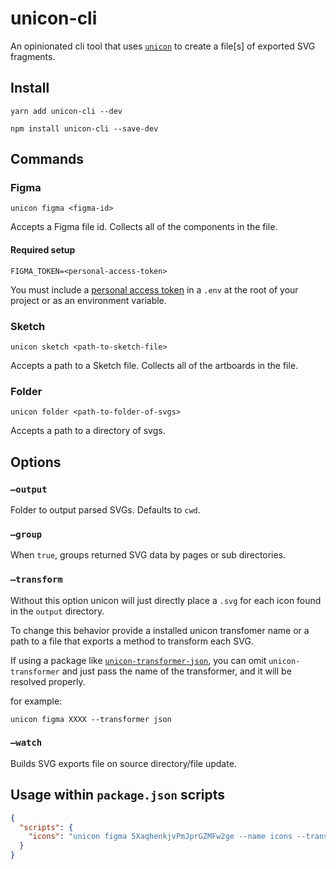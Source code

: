 # unicon-cli

An opinionated cli tool that uses [`unicon`](../unicon) to create a file[s] of
exported SVG fragments.

## Install

```
yarn add unicon-cli --dev
```

```
npm install unicon-cli --save-dev
```

## Commands

### Figma

`unicon figma <figma-id>`

Accepts a Figma file id. Collects all of the components in the file.

#### Required setup

`FIGMA_TOKEN=<personal-access-token>`

You must include a
[personal access token](https://www.figma.com/developers/docs#auth-dev-token) in
a `.env` at the root of your project or as an environment variable.

### Sketch

`unicon sketch <path-to-sketch-file>`

Accepts a path to a Sketch file. Collects all of the artboards in the file.

### Folder

`unicon folder <path-to-folder-of-svgs>`

Accepts a path to a directory of svgs.

## Options

### `—output`

Folder to output parsed SVGs. Defaults to `cwd`.

### `—group`

When `true`, groups returned SVG data by pages or sub directories.

### `—transform`

Without this option unicon will just directly place a `.svg` for each icon found in the `output` directory.

To change this behavior provide a installed unicon transfomer name or a path to a file that exports a method to transform each SVG.

If using a package like [`unicon-transformer-json`](../unicon-transformer-json), you can omit `unicon-transformer` and just pass the name of the transformer, and it will be resolved properly.

for example:

`unicon figma XXXX --transformer json`

### `—watch`

Builds SVG exports file on source directory/file update.

## Usage within `package.json` scripts

```json
{
  "scripts": {
    "icons": "unicon figma 5XaqhenkjvPmJprGZMFw2ge --name icons --transformer json"
  }
}
```
